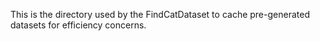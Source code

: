 This is the directory used by the FindCatDataset to cache pre-generated datasets for efficiency concerns.
